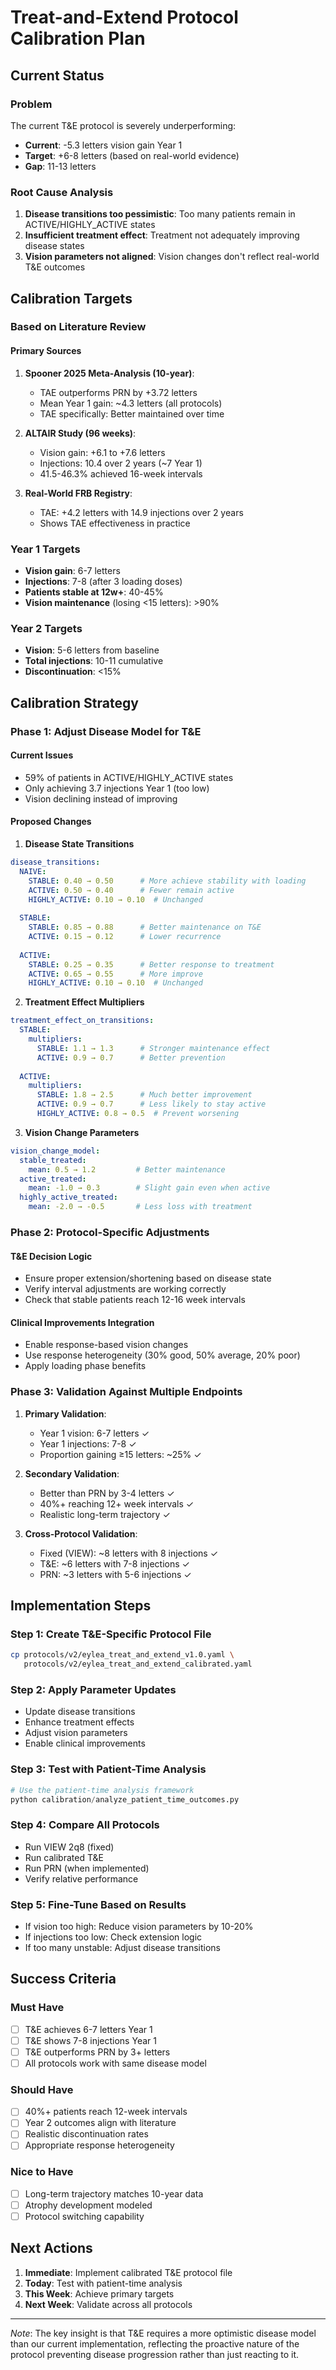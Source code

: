 # Treat-and-Extend Protocol Calibration Plan

## Current Status

### Problem
The current T&E protocol is severely underperforming:
- **Current**: -5.3 letters vision gain Year 1
- **Target**: +6-8 letters (based on real-world evidence)
- **Gap**: 11-13 letters

### Root Cause Analysis
1. **Disease transitions too pessimistic**: Too many patients remain in ACTIVE/HIGHLY_ACTIVE states
2. **Insufficient treatment effect**: Treatment not adequately improving disease states
3. **Vision parameters not aligned**: Vision changes don't reflect real-world T&E outcomes

## Calibration Targets

### Based on Literature Review

#### Primary Sources
1. **Spooner 2025 Meta-Analysis (10-year)**:
   - TAE outperforms PRN by +3.72 letters
   - Mean Year 1 gain: ~4.3 letters (all protocols)
   - TAE specifically: Better maintained over time

2. **ALTAIR Study (96 weeks)**:
   - Vision gain: +6.1 to +7.6 letters
   - Injections: 10.4 over 2 years (~7 Year 1)
   - 41.5-46.3% achieved 16-week intervals

3. **Real-World FRB Registry**:
   - TAE: +4.2 letters with 14.9 injections over 2 years
   - Shows TAE effectiveness in practice

### Year 1 Targets
- **Vision gain**: 6-7 letters
- **Injections**: 7-8 (after 3 loading doses)
- **Patients stable at 12w+**: 40-45%
- **Vision maintenance** (losing <15 letters): >90%

### Year 2 Targets
- **Vision**: 5-6 letters from baseline
- **Total injections**: 10-11 cumulative
- **Discontinuation**: <15%

## Calibration Strategy

### Phase 1: Adjust Disease Model for T&E

#### Current Issues
- 59% of patients in ACTIVE/HIGHLY_ACTIVE states
- Only achieving 3.7 injections Year 1 (too low)
- Vision declining instead of improving

#### Proposed Changes

1. **Disease State Transitions**
```yaml
disease_transitions:
  NAIVE:
    STABLE: 0.40 → 0.50      # More achieve stability with loading
    ACTIVE: 0.50 → 0.40      # Fewer remain active
    HIGHLY_ACTIVE: 0.10 → 0.10  # Unchanged
    
  STABLE:
    STABLE: 0.85 → 0.88      # Better maintenance on T&E
    ACTIVE: 0.15 → 0.12      # Lower recurrence
    
  ACTIVE:
    STABLE: 0.25 → 0.35      # Better response to treatment
    ACTIVE: 0.65 → 0.55      # More improve
    HIGHLY_ACTIVE: 0.10 → 0.10  # Unchanged
```

2. **Treatment Effect Multipliers**
```yaml
treatment_effect_on_transitions:
  STABLE:
    multipliers:
      STABLE: 1.1 → 1.3      # Stronger maintenance effect
      ACTIVE: 0.9 → 0.7      # Better prevention
      
  ACTIVE:
    multipliers:
      STABLE: 1.8 → 2.5      # Much better improvement
      ACTIVE: 0.9 → 0.7      # Less likely to stay active
      HIGHLY_ACTIVE: 0.8 → 0.5  # Prevent worsening
```

3. **Vision Change Parameters**
```yaml
vision_change_model:
  stable_treated:
    mean: 0.5 → 1.2         # Better maintenance
  active_treated:
    mean: -1.0 → 0.3        # Slight gain even when active
  highly_active_treated:
    mean: -2.0 → -0.5       # Less loss with treatment
```

### Phase 2: Protocol-Specific Adjustments

#### T&E Decision Logic
- Ensure proper extension/shortening based on disease state
- Verify interval adjustments are working correctly
- Check that stable patients reach 12-16 week intervals

#### Clinical Improvements Integration
- Enable response-based vision changes
- Use response heterogeneity (30% good, 50% average, 20% poor)
- Apply loading phase benefits

### Phase 3: Validation Against Multiple Endpoints

1. **Primary Validation**:
   - Year 1 vision: 6-7 letters ✓
   - Year 1 injections: 7-8 ✓
   - Proportion gaining ≥15 letters: ~25% ✓

2. **Secondary Validation**:
   - Better than PRN by 3-4 letters ✓
   - 40%+ reaching 12+ week intervals ✓
   - Realistic long-term trajectory ✓

3. **Cross-Protocol Validation**:
   - Fixed (VIEW): ~8 letters with 8 injections ✓
   - T&E: ~6 letters with 7-8 injections ✓
   - PRN: ~3 letters with 5-6 injections ✓

## Implementation Steps

### Step 1: Create T&E-Specific Protocol File
```bash
cp protocols/v2/eylea_treat_and_extend_v1.0.yaml \
   protocols/v2/eylea_treat_and_extend_calibrated.yaml
```

### Step 2: Apply Parameter Updates
- Update disease transitions
- Enhance treatment effects
- Adjust vision parameters
- Enable clinical improvements

### Step 3: Test with Patient-Time Analysis
```python
# Use the patient-time analysis framework
python calibration/analyze_patient_time_outcomes.py
```

### Step 4: Compare All Protocols
- Run VIEW 2q8 (fixed)
- Run calibrated T&E
- Run PRN (when implemented)
- Verify relative performance

### Step 5: Fine-Tune Based on Results
- If vision too high: Reduce vision parameters by 10-20%
- If injections too low: Check extension logic
- If too many unstable: Adjust disease transitions

## Success Criteria

### Must Have
- [ ] T&E achieves 6-7 letters Year 1
- [ ] T&E shows 7-8 injections Year 1
- [ ] T&E outperforms PRN by 3+ letters
- [ ] All protocols work with same disease model

### Should Have
- [ ] 40%+ patients reach 12-week intervals
- [ ] Year 2 outcomes align with literature
- [ ] Realistic discontinuation rates
- [ ] Appropriate response heterogeneity

### Nice to Have
- [ ] Long-term trajectory matches 10-year data
- [ ] Atrophy development modeled
- [ ] Protocol switching capability

## Next Actions

1. **Immediate**: Implement calibrated T&E protocol file
2. **Today**: Test with patient-time analysis
3. **This Week**: Achieve primary targets
4. **Next Week**: Validate across all protocols

---

*Note*: The key insight is that T&E requires a more optimistic disease model than our current implementation, reflecting the proactive nature of the protocol preventing disease progression rather than just reacting to it.